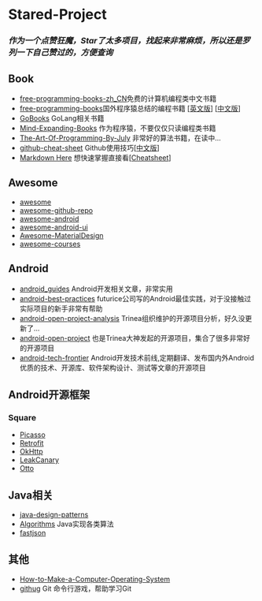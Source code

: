 # Stared-Project
### *作为一个点赞狂魔，Star了太多项目，找起来非常麻烦，所以还是罗列一下自己赞过的，方便查询*

## Book
* [free-programming-books-zh_CN](https://github.com/justjavac/free-programming-books-zh_CN)免费的计算机编程类中文书籍
* [free-programming-books](https://github.com/vhf/free-programming-books)国外程序猿总结的编程书籍 [[英文版](https://github.com/vhf/free-programming-books/blob/master/free-programming-books.md)] [[中文版](https://github.com/vhf/free-programming-books/blob/master/free-programming-books-zh.md)]
* [GoBooks](https://github.com/dariubs/GoBooks) GoLang相关书籍
* [Mind-Expanding-Books](https://github.com/hackerkid/Mind-Expanding-Books) 作为程序猿，不要仅仅只读编程类书籍
* [The-Art-Of-Programming-By-July](https://github.com/julycoding/The-Art-Of-Programming-By-July) 非常好的算法书籍，在读中...
* [github-cheat-sheet](https://github.com/tiimgreen/github-cheat-sheet) Github使用技巧[[中文版](https://github.com/tiimgreen/github-cheat-sheet/blob/master/README.zh-cn.md)]
* [Markdown Here](https://github.com/adam-p/markdown-here) 想快速掌握直接看[[Cheatsheet](https://github.com/adam-p/markdown-here/wiki/Markdown-Cheatsheet)]

## Awesome

* [awesome](https://github.com/sindresorhus/awesome)
* [awesome-github-repo](https://github.com/flyhigher139/awesome-github-repo)
* [awesome-android](https://github.com/JStumpp/awesome-android)
* [awesome-android-ui](https://github.com/wasabeef/awesome-android-ui)
* [Awesome-MaterialDesign](https://github.com/lightSky/Awesome-MaterialDesign)
* [awesome-courses](https://github.com/prakhar1989/awesome-courses)

## Android
* [android_guides](https://github.com/codepath/android_guides) Android开发相关文章，非常实用
* [android-best-practices](https://github.com/futurice/android-best-practices) futurice公司写的Android最佳实践，对于没接触过实际项目的新手非常有帮助
* [android-open-project-analysis](https://github.com/android-cn/android-open-project-analysis) Trinea组织维护的开源项目分析，好久没更新了...
* [android-open-project](https://github.com/Trinea/android-open-project) 也是Trinea大神发起的开源项目，集合了很多非常好的开源项目
* [android-tech-frontier](https://github.com/bboyfeiyu/android-tech-frontier) Android开发技术前线,定期翻译、发布国内外Android优质的技术、开源库、软件架构设计、测试等文章的开源项目

## Android开源框架
### Square
* [Picasso](https://github.com/square/picasso)
* [Retrofit](https://github.com/square/retrofit)
* [OkHttp](https://github.com/square/okhttp)
* [LeakCanary](https://github.com/square/leakcanary)
* [Otto](https://github.com/square/otto)

## Java相关
* [java-design-patterns](https://github.com/iluwatar/java-design-patterns)
* [Algorithms](https://github.com/pedrovgs/Algorithms) Java实现各类算法
* [fastjson](https://github.com/alibaba/fastjson)

## 其他
* [How-to-Make-a-Computer-Operating-System](https://github.com/SamyPesse/How-to-Make-a-Computer-Operating-System)
* [githug](https://github.com/Gazler/githug) Git 命令行游戏，帮助学习Git



